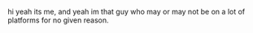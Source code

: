 hi yeah its me, and yeah im that guy who may or may not be on a lot of platforms for no given reason.
